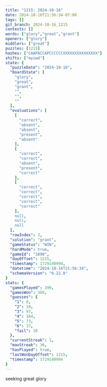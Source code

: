 ```yaml
---
title: "1215: 2024-10-16"
date: 2024-10-16T21:56:34-07:00
tags: []
git_branch: 2024-10-16_1215
contests: []
words: ["glory","great","grant"]
openers: ["glory"]
middlers: ["great"]
puzzles: [1215]
hashes: ["CAAPACCAPCCCCCCXXXXXXXXXXXXXXX"]
shifts: ["myiwd"]
state: {
  "puzzleDate": "2024-10-16",
  "boardState": [
    "glory",
    "great",
    "grant",
    "",
    "",
    ""
  ],
  "evaluations": [
    [
      "correct",
      "absent",
      "absent",
      "present",
      "absent"
    ],
    [
      "correct",
      "correct",
      "absent",
      "present",
      "correct"
    ],
    [
      "correct",
      "correct",
      "correct",
      "correct",
      "correct"
    ],
    null,
    null,
    null
  ],
  "rowIndex": 3,
  "solution": "grant",
  "gameStatus": "WIN",
  "hardMode": true,
  "gameId": "1898",
  "dayOffset": 1215,
  "timestamp": 1729140994,
  "datetime": "2024-10-16T21:56:34",
  "schemaVersion": "0.22.0"
}
stats: {
  "gamesPlayed": 399,
  "gamesWon": 389,
  "guesses": {
    "1": 0,
    "2": 18,
    "3": 97,
    "4": 164,
    "5": 73,
    "6": 37,
    "fail": 10
  },
  "currentStreak": 1,
  "maxStreak": 36,
  "hasPlayed": true,
  "lastWonDayOffset": 1215,
  "timestamp": 1729140994
}
---
```

<!-- more -->
seeking great glory
